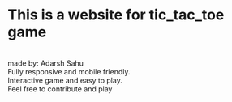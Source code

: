 # This is a website for tic_tac_toe game
<br>
made by: Adarsh Sahu<br>
Fully responsive  and mobile friendly.<br>
Interactive game and  easy to play.<br>
Feel free to contribute and play 
